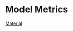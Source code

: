# Model Metrics

[Material](https://towardsdatascience.com/metrics-to-evaluate-your-machine-learning-algorithm-f10ba6e38234)